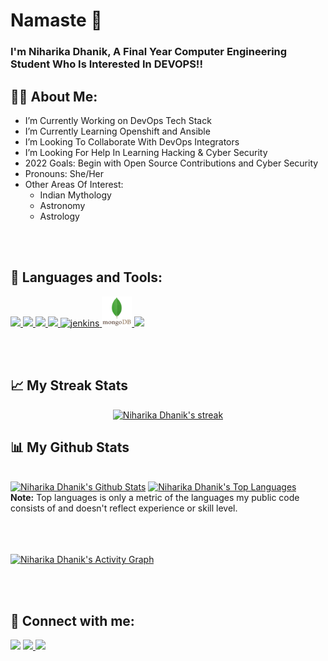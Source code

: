 # Namaste 🙏
### I'm Niharika Dhanik, A Final Year Computer Engineering Student Who Is Interested In DEVOPS!!

## 👩‍💻 About Me:
- I’m Currently Working on DevOps Tech Stack
- I’m Currently Learning Openshift and Ansible
- I’m Looking To Collaborate With DevOps Integrators
- I’m Looking For Help In Learning Hacking & Cyber Security
- 2022 Goals: Begin with Open Source Contributions and Cyber Security
- Pronouns: She/Her
- Other Areas Of Interest: 
    - Indian Mythology
    - Astronomy
    - Astrology
    
    
<br><br>
## 🚀 Languages and Tools:
<p align="left"> 
    <a href="https://www.python.org" target="_blank"> <img src="https://img.icons8.com/color/48/000000/python.png"/> </a>     
    <a href="https://www.w3.org/html/" target="_blank"> <img src="https://img.icons8.com/color/48/000000/html-5.png"/> </a> 
    <a href="https://www.w3schools.com/css/" target="_blank"> <img src="https://img.icons8.com/color/48/000000/css3.png"/> </a>
    <a href="https://developer.mozilla.org/en-US/docs/Web/JavaScript" target="_blank"> <img src="https://img.icons8.com/color/48/000000/javascript.png"/> </a>
    <a href="https://www.jenkins.io" target="_blank"> <img src="https://www.vectorlogo.zone/logos/jenkins/jenkins-icon.svg" alt="jenkins" width="48" height="48"/> </a>
    <a href="https://www.mongodb.com/" target="_blank"> <img src="https://raw.githubusercontent.com/devicons/devicon/master/icons/mongodb/mongodb-original-wordmark.svg" alt="mongodb" width="48" height="48"/> </a>       
    <a href="https://git-scm.com/" target="_blank"> <img src="https://img.icons8.com/color/48/000000/git.png"/> </a> 
</p>


<br><br>
## 📈 My Streak Stats
<p align="center">
    <a href="https://github.com/SubhamRaoniar28/github-readme-streak-stats">
        <img title="🔥 Get streak stats for your profile at git.io/streak-stats" alt="Niharika Dhanik's streak" src="https://github-readme-streak-stats.herokuapp.com/?user=niharicka2602&theme=black-ice&hide_border=true&stroke=0000&background=060A0CD0"/>
    </a>
</p>



## 📊 My Github Stats
 <br/>
    <a href="https://github.com/niharicka2602/github-readme-stats"><img alt="Niharika Dhanik's Github Stats" src="https://github-readme-stats.vercel.app/api?username=niharicka2602&show_icons=true&count_private=true&theme=react&hide_border=true&bg_color=0D1117" /></a>
  <a href="https://github.com/niharicka2602/github-readme-stats"><img alt="Niharika Dhanik's Top Languages" src="https://github-readme-stats.vercel.app/api/top-langs/?username=niharicka2602&langs_count=8&count_private=true&layout=compact&theme=react&hide_border=true&bg_color=0D1117" /></a>
 <br/>
 <b>Note:</b> Top languages is only a metric of the languages my public code consists of and doesn't reflect experience or skill level.

<br/><br/><br/>
<a href="https://github.com/niharicka2602/github-readme-activity-graph"><img alt="Niharika Dhanik's Activity Graph" src="https://activity-graph.herokuapp.com/graph?username=niharicka2602&bg_color=0D1117&color=5BCDEC&line=5BCDEC&point=FFFFFF&hide_border=true" /></a>



<br/><br/>
## 🔗 Connect with me:
<p align="left">
<a href = "https://www.linkedin.com/in/niharika-dhanik"><img src="https://img.icons8.com/fluent/48/000000/linkedin.png"/></a>
<a href = "https://niharicka.medium.com/"><img src="https://img.icons8.com/color/48/000000/medium-logo--v2.png"/>
<a href = "dhanikniharika05@gmail.com"><img src="https://img.icons8.com/color/48/000000/gmail-new.png"/>
</p>

